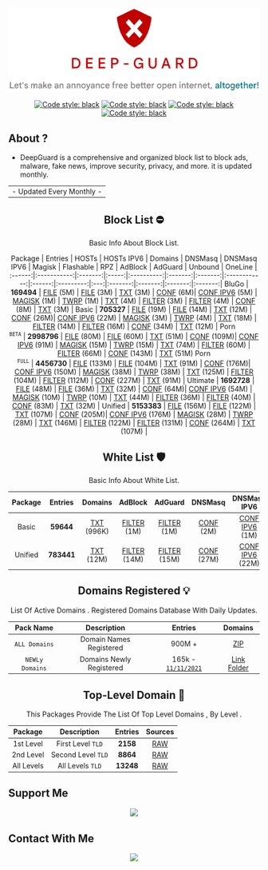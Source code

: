  <div align="center">

 ![Cover](https://raw.githubusercontent.com/VenexGit/DeepGuard/main/Logo.png)

</div>
 <div align="center">

<a href="https://github.com/VenexGit/DeepGuard/releases"><img alt="Code style: black" src="https://img.shields.io/badge/Version-1.1-orange.svg?longCache=true&style=flat-square"></a>
<a href="https://github.com/VenexGit/DeepGuard/releases"><img alt="Code style: black" src="https://img.shields.io/badge/Update-Nov 17, 2021-red.svg?longCache=true&style=flat-square"></a>
<a href="https://github.com/VenexGit/DeepGuard/releases"><img alt="Code style: black" src="https://img.shields.io/badge/Status-Official-green.svg?longCache=true&style=flat-square"></a>
<a href="https://github.com/VenexGit/DeepGuard/blob/main/LICENSE"><img alt="Code style: black" src="https://img.shields.io/badge/License-MIT-blue.svg?longCache=true&style=flat-square"></a>

</div>

## About ? 
* DeepGuard is a comprehensive and organized block list to block ads, malware, fake news, improve security, privacy, and more. it is updated monthly.
<div align="center">
<table>

<tr>
<td>
 - Updated Every Monthly -
</td>
</tr>
</table>
</div>
<div align="center">

## Block List ​⛔️

Basic Info About Block List.

Package | Entries | HOSTs | HOSTs IPV6 | Domains | DNSMasq | DNSMasq IPV6 | Magisk | Flashable | RPZ | AdBlock | AdGuard | Unbound | OneLine |
:------:|:-----------:|:-------:|:-----:|:----------:|:-------:|:-------:|:------------:|:------:|:---------:|:---:|:-------:|:-------:|:-------:|:-------:|
BluGo | **169494** | [FILE](https://github.com/VenexGit/DeepGuard/releases/download/BluGo/hosts) (5M)  | [FILE](https://github.com/VenexGit/DeepGuard/releases/download/BluGo/Hosts_Ipv6) (3M)  | [TXT](https://github.com/VenexGit/DeepGuard/releases/download/BluGo/Domains.txt) (3M)  | [CONF](https://github.com/VenexGit/DeepGuard/releases/download/BluGo/DnsMasq.conf) (6M)| [CONF IPV6](https://github.com/VenexGit/DeepGuard/releases/download/BluGo/DnsMasq_Ipv6.conf) (5M)  | [MAGISK](https://github.com/VenexGit/DeepGuard/releases/download/BluGo/DeepGuard_Magisk.zip) (1M)  | [TWRP](https://github.com/VenexGit/DeepGuard/releases/download/BluGo/DeepGuard_Flashable.zip) (1M)  | [TXT](https://github.com/VenexGit/DeepGuard/releases/download/BluGo/Rpz.txt) (4M)  | [FILTER](https://github.com/VenexGit/DeepGuard/releases/download/BluGo/Adblock) (3M)  | [FILTER](https://github.com/VenexGit/DeepGuard/releases/download/BluGo/Adguard) (4M) | [CONF](https://github.com/VenexGit/DeepGuard/releases/download/BluGo/Unbound.conf) (8M) | [TXT](https://github.com/VenexGit/DeepGuard/releases/download/BluGo/One_Line.txt) (3M) |
Basic | **705327** | [FILE](https://github.com/VenexGit/DeepGuard/releases/download/Basic/hosts) (19M)  | [FILE](https://github.com/VenexGit/DeepGuard/releases/download/Basic/Hosts_Ipv6) (14M)  | [TXT](https://github.com/VenexGit/DeepGuard/releases/download/Basic/Domains.txt) (12M)  | [CONF](https://github.com/VenexGit/DeepGuard/releases/download/Basic/DnsMasq.conf) (26M)| [CONF IPV6](https://github.com/VenexGit/DeepGuard/releases/download/Basic/DnsMasq_Ipv6.conf) (22M)  | [MAGISK](https://github.com/VenexGit/DeepGuard/releases/download/Basic/DeepGuard_Magisk.zip) (3M)  | [TWRP](https://github.com/VenexGit/DeepGuard/releases/download/Basic/DeepGuard_Flashable.zip) (4M)  | [TXT](https://github.com/VenexGit/DeepGuard/releases/download/Basic/Rpz.txt) (18M)  | [FILTER](https://github.com/VenexGit/DeepGuard/releases/download/Basic/Adblock) (14M)  | [FILTER](https://github.com/VenexGit/DeepGuard/releases/download/Basic/Adguard) (16M) | [CONF](https://github.com/VenexGit/DeepGuard/releases/download/Basic/Unbound.conf) (34M) | [TXT](https://github.com/VenexGit/DeepGuard/releases/download/Basic/One_Line.txt) (12M) | 
Porn <br> <sup>`BETA`</sup> | **2998796** | [FILE](https://github.com/VenexGit/DeepGuard/releases/download/Porn_Beta/hosts) (80M)  | [FILE](https://github.com/VenexGit/DeepGuard/releases/download/Porn_Beta/Hosts_Ipv6) (60M)  | [TXT](https://github.com/VenexGit/DeepGuard/releases/download/Porn_Beta/Domains.txt) (51M)  | [CONF](https://github.com/VenexGit/DeepGuard/releases/download/Porn_Beta/DnsMasq.conf) (109M)| [CONF IPV6](https://github.com/VenexGit/DeepGuard/releases/download/Porn_Beta/DnsMasq_Ipv6.conf) (91M)  | [MAGISK](https://github.com/VenexGit/DeepGuard/releases/download/Porn_Beta/DeepGuard_Magisk.zip) (15M)  | [TWRP](https://github.com/VenexGit/DeepGuard/releases/download/Porn_Beta/DeepGuard_Flashable.zip) (15M)  | [TXT](https://github.com/VenexGit/DeepGuard/releases/download/Porn_Beta/Rpz.txt) (74M)  | [FILTER](https://github.com/VenexGit/DeepGuard/releases/download/Porn_Beta/Adblock) (60M)  | [FILTER](https://github.com/VenexGit/DeepGuard/releases/download/Porn_Beta/Adguard) (66M) | [CONF](https://github.com/VenexGit/DeepGuard/releases/download/Porn_Beta/Unbound.conf) (143M) | [TXT](https://github.com/VenexGit/DeepGuard/releases/download/Porn_Beta/One_Line.txt) (51M) 
Porn <br> <sup>`FULL`</sup> | **4456730** | [FILE](https://github.com/VenexGit/DeepGuard/releases/download/Porn_Full/hosts) (133M)  | [FILE](https://github.com/VenexGit/DeepGuard/releases/download/Porn_Full/Hosts_Ipv6) (104M)  | [TXT](https://github.com/VenexGit/DeepGuard/releases/download/Porn_Full/Domains.txt) (91M)  | [CONF](https://github.com/VenexGit/DeepGuard/releases/download/Porn_Full/DnsMasq.conf) (176M)| [CONF IPV6](https://github.com/VenexGit/DeepGuard/releases/download/Porn_Full/DnsMasq_Ipv6.conf) (150M)  | [MAGISK](https://github.com/VenexGit/DeepGuard/releases/download/Porn_Full/DeepGuard_Magisk.zip) (38M)  | [TWRP](https://github.com/VenexGit/DeepGuard/releases/download/Porn_Full/DeepGuard_Flashable.zip) (38M)  | [TXT](https://github.com/VenexGit/DeepGuard/releases/download/Porn_Full/Rpz.txt) (125M)  | [FILTER](https://github.com/VenexGit/DeepGuard/releases/download/Porn_Full/Adblock) (104M)  | [FILTER](https://github.com/VenexGit/DeepGuard/releases/download/Porn_Full/Adguard) (112M) | [CONF](https://github.com/VenexGit/DeepGuard/releases/download/Porn_Full/Unbound.conf) (227M) | [TXT](https://github.com/VenexGit/DeepGuard/releases/download/Porn_Full/One_Line.txt) (91M) |
Ultimate | **1692728** | [FILE](https://github.com/VenexGit/DeepGuard/releases/download/Ultimate/hosts) (48M)  | [FILE](https://github.com/VenexGit/DeepGuard/releases/download/Ultimate/Hosts_Ipv6) (36M)  | [TXT](https://github.com/VenexGit/DeepGuard/releases/download/Ultimate/Domains.txt) (32M)  | [CONF](https://github.com/VenexGit/DeepGuard/releases/download/Ultimate/DnsMasq.conf) (64M)| [CONF IPV6](https://github.com/VenexGit/DeepGuard/releases/download/Ultimate/DnsMasq_Ipv6.conf) (54M)  | [MAGISK](https://github.com/VenexGit/DeepGuard/releases/download/Ultimate/DeepGuard_Magisk.zip) (10M)  | [TWRP](https://github.com/VenexGit/DeepGuard/releases/download/Ultimate/DeepGuard_Flashable.zip) (10M)  | [TXT](https://github.com/VenexGit/DeepGuard/releases/download/Ultimate/Rpz.txt) (44M)  | [FILTER](https://github.com/VenexGit/DeepGuard/releases/download/Ultimate/Adblock) (36M)  | [FILTER](https://github.com/VenexGit/DeepGuard/releases/download/Ultimate/Adguard) (40M) | [CONF](https://github.com/VenexGit/DeepGuard/releases/download/Ultimate/Unbound.conf) (83M) | [TXT](https://github.com/VenexGit/DeepGuard/releases/download/Ultimate/One_Line.txt) (32M) |
Unified | **5153383** | [FILE](https://github.com/VenexGit/DeepGuard/releases/download/Unified/hosts) (156M)  | [FILE](https://github.com/VenexGit/DeepGuard/releases/download/Unified/Hosts_Ipv6) (122M)  | [TXT](https://github.com/VenexGit/DeepGuard/releases/download/Unified/Domains.txt) (107M)  | [CONF](https://github.com/VenexGit/DeepGuard/releases/download/Unified/DnsMasq.conf) (205M)| [CONF IPV6](https://github.com/VenexGit/DeepGuard/releases/download/Unified/DnsMasq_Ipv6.conf) (176M)  | [MAGISK](https://github.com/VenexGit/DeepGuard/releases/download/Unified/DeepGuard_Magisk.zip) (28M)  | [TWRP](https://github.com/VenexGit/DeepGuard/releases/download/Unified/DeepGuard_Flashable.zip) (28M)  | [TXT](https://github.com/VenexGit/DeepGuard/releases/download/Unified/Rpz.txt) (146M)  | [FILTER](https://github.com/VenexGit/DeepGuard/releases/download/Unified/Adblock) (122M)  | [FILTER](https://github.com/VenexGit/DeepGuard/releases/download/Unified/Adguard) (131M) | [CONF](https://github.com/VenexGit/DeepGuard/releases/download/Unified/Unbound.conf) (264M) | [TXT](https://github.com/VenexGit/DeepGuard/releases/download/Unified/One_Line.txt) (107M) |

## White List 🛡

Basic Info About White List.

| Package | Entries | Domains | AdBlock | AdGuard | DNSMasq | DNSMasq IPV6 | Unbound | RPZ | OneLine |
|:-------:|:-------:|:-------:|:-------:|:-------:|:-------:|:------------:|:-------:|:---:|:-------:|
Basic | **59644**  | [TXT](https://github.com/VenexGit/DeepGuard/releases/download/WT-Basic/Domains.txt) (996K) | [FILTER](https://github.com/VenexGit/DeepGuard/releases/download/WT-Basic/Adblock) (1M) | [FILTER](https://github.com/VenexGit/DeepGuard/releases/download/WT-Basic/Adguard) (1M) | [CONF](https://github.com/VenexGit/DeepGuard/releases/download/WT-Basic/DnsMasq.conf) (2M) | [CONF IPV6](https://github.com/VenexGit/DeepGuard/releases/download/WT-Basic/DnsMasq_Ipv6.conf) (1M) | [CONF](https://github.com/VenexGit/DeepGuard/releases/download/WT-Basic/Unbound.conf) (2M) | [TXT](https://github.com/VenexGit/DeepGuard/releases/download/WT-Basic/Rpz.txt) (1M) | [TXT](https://github.com/VenexGit/DeepGuard/releases/download/WT-Basic/One_Line.txt) (996K) |
Unified | **783441** | [TXT](https://github.com/VenexGit/DeepGuard/releases/download/WT-Unified/Domains.txt) (12M) | [FILTER](https://github.com/VenexGit/DeepGuard/releases/download/WT-Unified/Adblock) (14M) | [FILTER](https://github.com/VenexGit/DeepGuard/releases/download/WT-Unified/Adguard) (15M) | [CONF](https://github.com/VenexGit/DeepGuard/releases/download/WT-Unified/DnsMasq.conf) (27M) | [CONF IPV6](https://github.com/VenexGit/DeepGuard/releases/download/WT-Unified/DnsMasq_Ipv6.conf) (22M) | [CONF](https://github.com/VenexGit/DeepGuard/releases/download/WT-Unified/Unbound.conf) (36M) | [TXT](https://github.com/VenexGit/DeepGuard/releases/download/WT-Unified/Rpz.txt) (18M) | [TXT](https://github.com/VenexGit/DeepGuard/releases/download/WT-Unified/One_Line.txt) (12M) |




</div>


<div align="center">

## Domains Registered 💡

  List Of Active Domains . Registered Domains Database With Daily Updates.

| Pack Name | Description | Entries | Domains |
|:---------:|:-----------:|:------------:|:-----------:|
`ALL Domains` | Domain Names Registered | 900M + | [ZIP](https://drive.google.com/drive/folders/13e4GpMF9C3kgnBRsK56fXDQPfez4oyCz?usp=sharing)  |
`NEWLy Domains` | Domains Newly Registered | 165k - [`11/11/2021`](https://raw.githubusercontent.com/VenexGit/DeepGuard/main/1%20-%20Domains%20Registered/2021-11-11.txt) | [Link Folder](https://github.com/VenexGit/DeepGuard/tree/main/1%20-%20Domains%20Registered)  |

## Top-Level Domain 🎈

This Packages Provide The List Of Top Level Domains , By Level .

| Package | Description | Entries | Sources |
|:---------:|:-------------:|:--------:|:--------:| 
1st Level | First Level `TLD` |**2158**| [RAW](https://raw.githubusercontent.com/VenexGit/DeepGuard/main/2%20-%20TLD/First%20Level.txt) |
2nd Level | Second Level `TLD` | **8864** | [RAW](https://raw.githubusercontent.com/VenexGit/DeepGuard/main/2%20-%20TLD/Second%20Level.txt)  |
All Levels | All Levels `TLD` | **13248** | [RAW](https://raw.githubusercontent.com/VenexGit/DeepGuard/main/2%20-%20TLD/All%20Levels.txt) |

</div>

## Support Me

<p align="center"><a href="https://paypal.me/WizVenex" target="_blank"><img src="https://img.shields.io/badge/PAYPAL-NOW--ACCEPTING-blue?logo=paypal&logoColor=white&style=for-the-badge"></a><p>

## Contact With Me
<p align="center"><a href="https://t.me/WizVenex" target="_blank"><img src="https://img.shields.io/badge/ＶＥＮＥＸ-新 ドラゴン-7580f7.svg?longCache=true&style=flat-square"></a><p>
